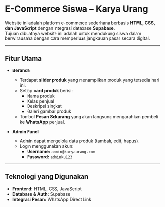 #  E-Commerce Siswa – Karya Urang

Website ini adalah platform e-commerce sederhana berbasis **HTML, CSS, dan JavaScript** dengan integrasi database **Supabase**.  
Tujuan dibuatnya website ini adalah untuk mendukung siswa dalam berwirausaha dengan cara memperluas jangkauan pasar secara digital.  

---

##  Fitur Utama
- **Beranda**
  - Terdapat **slider produk** yang menampilkan produk yang tersedia hari ini.
  - Setiap **card produk** berisi:
    - Nama produk
    - Kelas penjual
    - Deskripsi singkat
    - Galeri gambar produk
  - Tombol **Pesan Sekarang** yang akan langsung mengarahkan pembeli ke **WhatsApp** penjual.

- **Admin Panel**
  - Admin dapat mengelola data produk (tambah, edit, hapus).
  - Login menggunakan akun:
    - **Username:** `admin@karyaurang.com`  
    - **Password:** `adminku123`

---

##  Teknologi yang Digunakan
- **Frontend:** HTML, CSS, JavaScript
- **Database & Auth:** Supabase
- **Integrasi Pesan:** WhatsApp Direct Link

